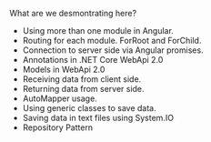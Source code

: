 What are we desmontrating here?

* Using more than one module in Angular.
* Routing for each module. ForRoot and ForChild.
* Connection to server side via Angular promises.
* Annotations in .NET Core WebApi 2.0
* Models in WebApi 2.0
* Receiving data from client side.
* Returning data from server side.
* AutoMapper usage.
* Using generic classes to save data.
* Saving data in text files using System.IO
* Repository Pattern
